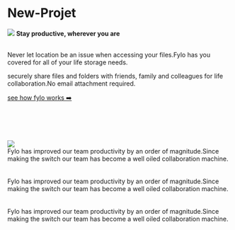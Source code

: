 # New-Projet
<html>
<head>
<link rel="stylesheet" type="text/css" href="https://github.com/legoman8304/legoman8304.github.io/blob/master/style.css"/>
</head>
<body>
<IMG src="Illustration-stay-productive"/>
<strong>
Stay productive, wherever you are
 </strong>
<br/><br/>
<p>Never let location be an issue when accessing your files.Fylo has you covered for all of your life storage needs. 
</p>
<p>securely share files and folders with friends, family and colleagues for life collaboration.No email attachment required. 
</p>
<p>
<a id="underline" href="http//www.example.com">see how fylo works ➡️</a>
</p>
<br/><br/><br/><br/>
<img src="download (2).png"/>
<div>
Fylo has improved our team productivity by an order of magnitude.Since making the switch our team has become a well oiled collaboration machine.
<div/>
<br/><br/>
<div>
Fylo has improved our team productivity by an order of magnitude.Since making the switch our team has become a well oiled collaboration machine.
<div/>
<br/><br/>
<div>
Fylo has improved our team productivity by an order of magnitude.Since making the switch our team has become a well oiled collaboration machine.
<div/>
</body>
</html>

